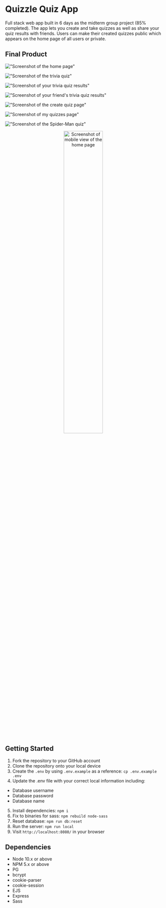 Quizzle Quiz App
=========

Full stack web app built in 6 days as the midterm group project (85% completed). The app lets you create and take quizzes as well as share your quiz results with friends. Users can make their created quizzes public which appears on the home page of all users or private.

## Final Product

!["Screenshot of the home page"](https://github.com/Sponicus/Quiz-App/blob/feature/readme/docs/home-page.png?raw=true)

!["Screenshot of the trivia quiz"](https://github.com/Sponicus/Quiz-App/blob/feature/readme/docs/trivia-quiz.png?raw=true)

!["Screenshot of your trivia quiz results"](https://github.com/Sponicus/Quiz-App/blob/feature/readme/docs/trivia-results.png?raw=true)

!["Screenshot of your friend's trivia quiz results"](https://github.com/Sponicus/Quiz-App/blob/feature/readme/docs/trivia-results-logged-out.png?raw=true)

!["Screenshot of the create quiz page"](https://github.com/Sponicus/Quiz-App/blob/feature/readme/docs/create-spider-man-quiz.png?raw=true)

!["Screenshot of my quizzes page"](https://github.com/Sponicus/Quiz-App/blob/feature/readme/docs/my-quizzes.png?raw=true)

!["Screenshot of the Spider-Man quiz"](https://github.com/Sponicus/Quiz-App/blob/feature/readme/docs/spider-man-quiz.png?raw=true)

<p align="center">
  <img src="https://github.com/Sponicus/Quiz-App/blob/feature/readme/docs/mobile-view.png?raw=true" width=50% height=50% alt="Screenshot of mobile view of the home page">
</p>

## Getting Started

1. Fork the repository to your GitHub account
2. Clone the repository onto your local device
3. Create the `.env` by using `.env.example` as a reference: `cp .env.example .env`
4. Update the .env file with your correct local information including:
  - Database username 
  - Database password
  - Database name
5. Install dependencies: `npm i`
6. Fix to binaries for sass: `npm rebuild node-sass`
7. Reset database: `npm run db:reset`
8. Run the server: `npm run local`
9. Visit `http://localhost:8080/` in your browser

## Dependencies

- Node 10.x or above
- NPM 5.x or above
- PG
- bcrypt
- cookie-parser
- cookie-session
- EJS
- Express
- Sass
